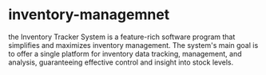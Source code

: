 # inventory-managemnet
the Inventory Tracker System is a feature-rich software program that simplifies and maximizes inventory management. The system's main goal is to offer a single platform for inventory data tracking, management, and analysis, guaranteeing effective control and insight into stock levels.

